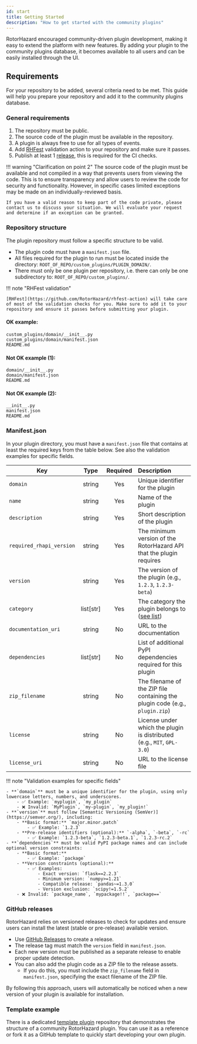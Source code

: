 ```yaml
---
id: start
title: Getting Started
description: "How to get started with the community plugins"
---
```


RotorHazard encouraged community-driven plugin development, making it easy to extend the platform with new features. By adding your plugin to the community plugins database, it becomes available to all users and can be easily installed through the UI.

## Requirements

For your repository to be added, several criteria need to be met. This guide will help you prepare your repository and add it to the community plugins database.

### General requirements

1. The repository must be public.
2. The source code of the plugin must be available in the repository.
3. A plugin is always free to use for all types of events.
4. Add [RHFest](https://github.com/RotorHazard/rhfest-action) validation action to your repository and make sure it passes.
5. Publish at least 1 [release](#github-releases), this is required for the CI checks.

!!! warning "Clarification on point 2"
    The source code of the plugin must be available and not compiled in a way that prevents users from viewing the code. This is to ensure transparency and allow users to review the code for security and functionality. However, in specific cases limited exceptions may be made on an individually-reviewed basis.

    If you have a valid reason to keep part of the code private, please contact us to discuss your situation. We will evaluate your request and determine if an exception can be granted.

### Repository structure

The plugin repository must follow a specific structure to be valid.

- The plugin code must have a `manifest.json` file.
- All files required for the plugin to run must be located inside the directory: `ROOT_OF_REPO/custom_plugins/PLUGIN_DOMAIN/`.
- There must only be one plugin per repository, i.e. there can only be one subdirectory to: `ROOT_OF_REPO/custom_plugins/`.

!!! note "RHFest validation"

    [RHFest](https://github.com/RotorHazard/rhfest-action) will take care of most of the validation checks for you. Make sure to add it to your repository and ensure it passes before submitting your plugin.

#### OK example:

```
custom_plugins/domain/__init__.py
custom_plugins/domain/manifest.json
README.md
```

#### Not OK example (1):

```
domain/__init__.py
domain/manifest.json
README.md
```

#### Not OK example (2):

```
__init__.py
manifest.json
README.md
```

### Manifest.json

In your plugin directory, you must have a `manifest.json` file that contains at least the required keys from the table below. See also the validation examples for specific fields.

| Key                      |  Type     | Required | Description                                                            |
| ------------------------ | :-------: | :------: | :--------------------------------------------------------------------- |
| `domain`                 | string    | Yes      | Unique identifier for the plugin                                       |
| `name`                   | string    | Yes      | Name of the plugin                                                     |
| `description`            | string    | Yes      | Short description of the plugin                                        |
| `required_rhapi_version` | string    | Yes      | The minimum version of the RotorHazard API that the plugin requires    |
| `version`                | string    | Yes      | The version of the plugin (e.g., `1.2.3`, `1.2.3-beta`)                |
| `category`               | list[str] | Yes      | The category the plugin belongs to ([see list][categories])            |
| `documentation_uri`      | string    | No       | URL to the documentation                                               |
| `dependencies`           | list[str] | No       | List of additional PyPI dependencies required for this plugin          |
| `zip_filename`           | string    | No       | The filename of the ZIP file containing the plugin code (e.g., `plugin.zip`) |
| `license`                | string    | No       | License under which the plugin is distributed (e.g., `MIT`, `GPL-3.0`) |
| `license_uri`            | string    | No       | URL to the license file                                                |


!!! note "Validation examples for specific fields"

    - **`domain`** must be a unique identifier for the plugin, using only lowercase letters, numbers, and underscores.
        - ✅ Example: `myplugin`, `my_plugin`
        - ❌ Invalid: `MyPlugin`, `my-plugin`, `my_plugin!`
    - **`version`** must follow [Semantic Versioning (SemVer)](https://semver.org/), including:
        - **Basic format:** `major.minor.patch`
            - ✅ Example: `1.2.3`
        - **Pre-release identifiers (optional):** `-alpha`, `-beta`, `-rc`
            - ✅ Example: `1.2.3-beta`, `1.2.3-beta.1`, `1.2.3-rc.2`
    - **`dependencies`** must be valid PyPI package names and can include optional version constraints:
        - **Basic format:**
            - ✅ Example: `package`
        - **Version constraints (optional):**
            - ✅ Examples:
                - Exact version: `flask==2.2.3`
                - Minimum version: `numpy>=1.21`
                - Compatible release: `pandas~=1.3.0`
                - Version exclusion: `scipy!=1.5.2`
        - ❌ Invalid: `package_name`, `mypackage!!`, `package==`

### GitHub releases

RotorHazard relies on versioned releases to check for updates and ensure users can install the latest (stable or pre-release) available version.

- Use [GitHub Releases](https://docs.github.com/en/repositories/releasing-projects-on-github/managing-releases-in-a-repository) to create a release.
- The release tag must match the `version` field in `manifest.json`.
- Each new version must be published as a separate release to enable proper update detection.
- You can also add the plugin code as a ZIP file to the release assets.
    - If you do this, you must include the `zip_filename` field in `manifest.json`, specifying the exact filename of the ZIP file.

By following this approach, users will automatically be noticed when a new version of your plugin is available for installation.

### Template example

There is a dedicated [template plugin](https://github.com/RotorHazard/plugin-template) repository that demonstrates the structure of a community RotorHazard plugin. You can use it as a reference or fork it as a GitHub template to quickly start developing your own plugin.

<!-- LINKS -->
[categories]: https://github.com/RotorHazard/community-plugins/blob/main/categories.json
